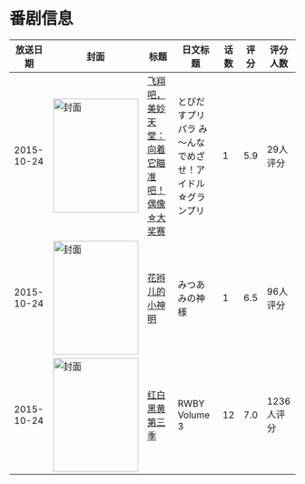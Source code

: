 # 番剧信息

|放送日期|封面|标题|日文标题|话数|评分|评分人数|
|---|---|---|---|---|---|---|
|2015-10-24|<img src="https://lain.bgm.tv/pic/cover/c/f2/25/144511_30D3s.jpg" alt="封面" style="width:150px;height:200px;object-fit:cover;">|[飞翔吧，美妙天堂：向着它瞄准吧！偶像☆大奖赛](https://bangumi.tv/subject/144511)|とびだすプリパラ み～んなでめざせ！アイドル☆グランプリ|1|5.9|29人评分|
|2015-10-24|<img src="https://lain.bgm.tv/pic/cover/c/06/89/245125_VL3Zi.jpg" alt="封面" style="width:150px;height:200px;object-fit:cover;">|[花辫儿的小神明](https://bangumi.tv/subject/245125)|みつあみの神様|1|6.5|96人评分|
|2015-10-24|<img src="https://lain.bgm.tv/pic/cover/c/30/6c/138180_hpSyg.jpg" alt="封面" style="width:150px;height:200px;object-fit:cover;">|[红白黑黄 第三季](https://bangumi.tv/subject/138180)|RWBY Volume 3|12|7.0|1236人评分|
